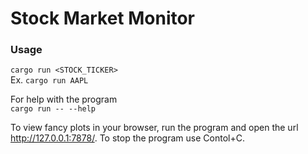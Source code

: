 # Stock Market Monitor

### Usage

`cargo run <STOCK_TICKER>`\
Ex. `cargo run AAPL`

For help with the program\
`cargo run -- --help`

To view fancy plots in your browser, run the program and open the url http://127.0.0.1:7878/.
To stop the program use Contol+C.